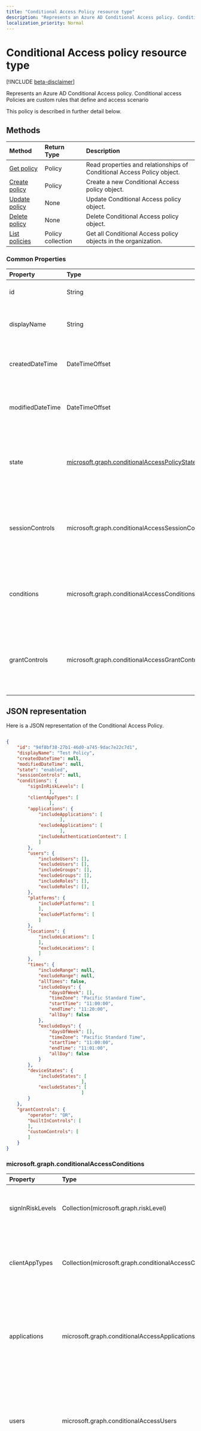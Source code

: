 ```yaml
---
title: "Conditional Access Policy resource type"
description: "Represents an Azure AD Conditional Access policy. Conditional access Policies are custom rules that define and access scenario:"
localization_priority: Normal
---
```


# Conditional Access policy resource type

[!INCLUDE [beta-disclaimer](../../includes/beta-disclaimer.md)]

Represents an Azure AD Conditional Access policy. Conditional access Policies are custom rules that define and access scenario






This policy is described in further detail below.

## Methods
| Method       | Return Type  |Description|
|:---------------|:--------|:----------|
| [Get policy](../api/CAPolicies-get.md) |Policy|Read properties and relationships of Conditional Access Policy object.|
|[Create policy](../api/CAPolicies-post.md)|Policy|Create a new Conditional Access policy object.|
|[Update policy](../api/CAPolicies-update.md)|None|Update Conditional Access policy object.|
|[Delete policy](../api/CAPolicies-delete.md)|None|Delete Conditional Access policy object.|
|[List policies](../api/CAPolicies-list.md)|Policy collection|Get all Conditional Access policy objects in the organization.|



### Common Properties
| Property	   | Type	|Description|
|:---------------|:--------|:----------|
|id|String|Specifies id of a policy. Read-only|
|displayName|String|Specifies A human-readable name of the policy.|
|createdDateTime|DateTimeOffset|Specifies creation datetime of the policy. Read-only|
|modifiedDateTime|DateTimeOffset|Specifies last modification datetime of the policy. Read-only|
|state|[microsoft.graph.conditionalAccessPolicyState](ConditionalAccessPolicies.md#microsoftgraphconditionalaccessconditions) |Specifies state of the policy, including Enabled, Disabled, and LogOnly.|
|sessionControls|microsoft.graph.conditionalAccessSessionControls|Specifies complex type of session controls that will be enforced after sign-in.|
|conditions|microsoft.graph.conditionalAccessConditions|Specifies complex type of conditions that govern when the policy applies.|
|grantControls|microsoft.graph.conditionalAccessGrantControls|Specifies complex type of grant controls that must be fulfilled to pass the policy.|

## JSON representation
Here is a JSON representation of the Conditional Access Policy.

```json

{
    "id": "94f8bf38-27b1-46d0-a745-9dac7e22c7d1",
    "displayName": "Test Policy",
    "createdDateTime": null,
    "modifiedDateTime": null,
    "state": "enabled",
    "sessionControls": null,
    "conditions": {
        "signInRiskLevels": [
                ],
        "clientAppTypes": [
                ],
        "applications": {
            "includeApplications": [
                    ],
            "excludeApplications": [
                    ],
            "includeAuthenticationContext": [
			]
        },
        "users": {
            "includeUsers": [],
            "excludeUsers": [],
            "includeGroups": [],
            "excludeGroups": [],
            "includeRoles": [],
            "excludeRoles": [],
        },
        "platforms": {
            "includePlatforms": [
			],
            "excludePlatforms": [
			]
        },
        "locations": {
            "includeLocations": [
			],
            "excludeLocations": [
			]
        },
        "times": {
            "includeRange": null,
            "excludeRange": null,
            "allTimes": false,
            "includeDays": {
                "daysOfWeek": [],
                "timeZone": "Pacific Standard Time",
                "startTime": "11:00:00",
                "endTime": "11:20:00",
                "allDay": false
            },
            "excludeDays": {
                "daysOfWeek": [],
                "timeZone": "Pacific Standard Time",
                "startTime": "11:00:00",
                "endTime": "11:01:00",
                "allDay": false
            }
        },
        "deviceStates": {
            "includeStates": [
                            ],
            "excludeStates": [
                            ]
        }
    },
    "grantControls": {
        "operator": "OR",
        "builtInControls": [
		],
        "customControls": [
		]
    }
}

```

### microsoft.graph.conditionalAccessConditions 
| Property	   | Type	|Description|
|:---------------|:--------|:----------|
|signInRiskLevels|Collection(microsoft.graph.riskLevel)|risk levels included in the policy scope. Optionally populated.|
|clientAppTypes|Collection(microsoft.graph.conditionalAccessClientApps)|client application types included in the policy scope. Optionally populated.|
|applications|microsoft.graph.conditionalAccessApplications|applications and ACRS tags included in and excluded from the policy scope. Must be populated.|
|users|microsoft.graph.conditionalAccessUsers|users, groups, and roles included in and excluded from the policy scope. Must be populated.|
|platforms|microsoft.graph.conditionalAccessPlatforms|platforms included in and excluded from the policy scope. Optionally populated..|
|locations|microsoft.graph.conditionalAccessLocations|locations included in and excluded from the policy scope. Optionally populated.|
|times|microsoft.graph.conditionalAccessTimes|times in scope of the policy.|
|deviceStates|microsoft.graph.conditionalAccessDeviceStates|device states in the policy scope.|




#### Common Relationships
|Relationship|Type|Description|
|:-------------|:-----------|:-----------|
|appliesTo|[directoryObject](../resources/directoryobject.md) collection|The applications, service principals, groups, or organization the policy applies to.|

## Token Lifetime Policy
Specifies the lifetimes of tokens issued for various purposes. This kind of policy can be [assigned](../api/policy-assign.md) to applications and service principals. There are four kinds of tokens whose lifetimes can be configured. Access/Refresh token pairs are obtained during authentication through a client, whereas ID/Session token pairs are obtained during authentication through a browser.

- **Access Token** contains information about the identity and privileges associated with a user account that is used by clients to access protected resources like applications.
- **Refresh Token** is obtained together with the access token when a user authenticates against Azure AD through a client to access a protected resource. While it is not revoked or left unused for more than the MaxInactiveTime (below), it can be used to obtain a new access/refresh token pair when the current access token expires.
- **ID Token** behaves like an access token, but obtained through the browser.
- **Session Token** behaves like a refresh token, but obtained through the browser.

## Properties
The properties below form the JSON object that represents a token lifetime policy. This JSON object must be **converted to a string with quotations escaped** to be inserted into the "definition" common policy property. An example is shown below.

>Note: All time durations in these properties are specified in the format "dd.hh:mm:ss".

>Note: Max values for properties denoted in "days" are 1 second short of the denoted number of days. For example, the max value of 1 days is specified as "23:59:59".

| Property	   | Type	|Description| Min Value | Max Value | Default Value|
|:---------------|:--------|:----------|:--------|:--------|:----|
|AccessTokenLifetime|String|Controls how long **both access and ID tokens** are considered valid.|10 minutes|1 day|1 hour|
|MaxInactiveTime|String|Controls how old a refresh token can be before a client can no longer use it to retrieve a new access/refresh token pair to access a resource.|10 minutes|90 days|14 days|
|MaxAgeSingleFactor|String|Controls how long a user can continue to use refresh tokens to get new access/refresh token pairs after the last time they authenticated successfully with only a single factor. Because single-factor is considered less secure than multi-factor authentication, it is recommended that this policy is set to an equal or lesser value than the MultiFactorRefreshTokenMaxAge.|10 minutes|until-revoked|365 days or until-revoked|
|MaxAgeMultiFactor|String|Controls how long a user can continue to use refresh tokens to get new access/refresh token pairs after the last time they authenticated successfully with multi factors.|10 minutes|until-revoked|365 days or until-revoked|
|MaxAgeSessionSingleFactor|String|Controls how long a user can continue to use session tokens to get new ID/session tokens after the last time they authenticated successfully with only a single factor. Because single-factor is considered less secure than multi-factor authentication, it is recommended that this policy is set to an equal or lesser value than the MultiFactorSessionTokenMaxAge|10 minutes|until-revoked|365 or until-revoked|
|MaxAgeSessionMultiFactor|String|Controls how long a user can continue to use session tokens to get new ID/session tokens after the last time they authenticated successfully with multi factors.|10 minutes|until-revoked|365 or until-revoked|
|Version|Integer|Set value of 1. Required.|None|None|None|



<!--
{
  "type": "#page.annotation",
  "suppressions": [
    "Error: /api-reference/beta/resources/policy.md:\r\n      Exception processing links.\r\n    System.ArgumentException: Link Definition was null. Link text: !INCLUDE [beta-disclaimer](../../includes/beta-disclaimer.md)\r\n      at ApiDoctor.Validation.DocFile.get_LinkDestinations()\r\n      at ApiDoctor.Validation.DocSet.ValidateLinks(Boolean includeWarnings, String[] relativePathForFiles, IssueLogger issues, Boolean requireFilenameCaseMatch, Boolean printOrphanedFiles)"
  ]
}
-->